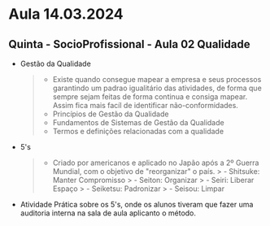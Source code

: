 # Aula 14.03.2024

## Quinta - SocioProfissional - Aula 02 Qualidade

- Gestão da Qualidade 
    > - Existe quando consegue mapear a empresa e seus processos garantindo um padrao igualitário das atividades, de forma que sempre sejam feitas de forma continua e consiga mapear. Assim fica mais facíl de identificar não-conformidades.
    > - Princípios de Gestão da Qualidade
    > - Fundamentos de Sistemas de Gestão da Qualidade
    > - Termos e definições relacionadas com a qualidade

- 5's
    > - Criado por americanos e aplicado no Japão após a 2º Guerra Mundial, com o objetivo de "reorganizar" o país.
        > - Shitsuke: Manter Compromisso
        > - Seiton: Organizar
        > - Seiri: Liberar Espaço
        > - Seiketsu: Padronizar
        > - Seisou: Limpar 

- Atividade Prática sobre os 5's, onde os alunos tiveram que fazer uma auditoria interna na sala de aula aplicanto o método.